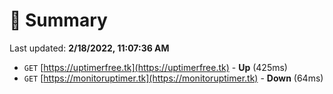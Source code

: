 # 📖 Summary
Last updated: **2/18/2022, 11:07:36 AM**

- `GET` [https://uptimerfree.tk](https://uptimerfree.tk) - **Up** (425ms)
- `GET` [https://monitoruptimer.tk](https://monitoruptimer.tk) - **Down** (64ms)
